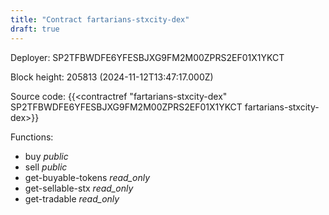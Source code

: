 ```yaml
---
title: "Contract fartarians-stxcity-dex"
draft: true
---
```

Deployer: SP2TFBWDFE6YFESBJXG9FM2M00ZPRS2EF01X1YKCT


 



Block height: 205813 (2024-11-12T13:47:17.000Z)

Source code: {{<contractref "fartarians-stxcity-dex" SP2TFBWDFE6YFESBJXG9FM2M00ZPRS2EF01X1YKCT fartarians-stxcity-dex>}}

Functions:

* buy _public_
* sell _public_
* get-buyable-tokens _read_only_
* get-sellable-stx _read_only_
* get-tradable _read_only_
